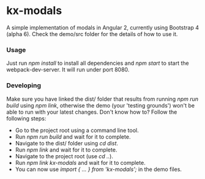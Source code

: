 # kx-modals
A simple implementation of modals in Angular 2, currently using Bootstrap 4 (alpha 6). 
Check the demo/src folder for the details of how to use it.

### Usage
Just run *npm install* to install all dependencies and *npm start* to start the webpack-dev-server. It will run under port 8080.

### Developing
Make sure you have linked the dist/ folder that results from running *npm run build* using *npm link*, otherwise the demo (your 'testing grounds') won't be able to run with your latest changes. Don't know how to? Follow the following steps:
* Go to the project root using a command line tool.
* Run *npm run build* and wait for it to complete.
* Navigate to the dist/ folder using *cd dist*.
* Run *npm link* and wait for it to complete.
* Navigate to the project root (use *cd ..*).
* Run *npm link kx-modals* and wait for it to complete.
* You can now use *import { ... } from 'kx-modals';* in the demo files.